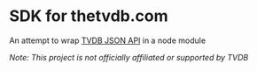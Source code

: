# SDK for thetvdb.com
An attempt to wrap [TVDB JSON API](https://api.thetvdb.com/swagger) in a node module

*Note: This project is not officially affiliated or supported by TVDB*
